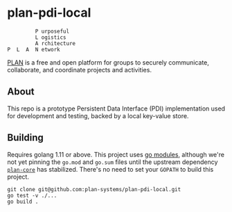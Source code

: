 # plan-pdi-local

```
         P urposeful
         L ogistics
         A rchitecture
P  L  A  N etwork
```

[PLAN](http://plan-systems.org) is a free and open platform for groups to securely communicate, collaborate, and coordinate projects and activities.

## About

This repo is a prototype Persistent Data Interface (PDI) implementation used for development and testing, backed by a local key-value store.


## Building

Requires golang 1.11 or above. This project uses [go modules](https://github.com/golang/go/wiki/Modules), although we're not yet pinning the `go.mod` and `go.sum` files until the upstream dependency [`plan-core`](https://github.com/plan-systems/plan-core) has stabilized. There's no need to set your `GOPATH` to build this project.

```
git clone git@github.com:plan-systems/plan-pdi-local.git
go test -v ./...
go build .
```
